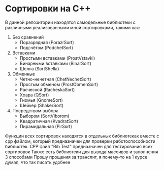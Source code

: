 # Сортировки на C++
В данной репозитории находятся самодельные библиотеки с различными реализованными мной сортировками, такими как:
1. Без сравнений
    - Поразрядная (PorazrSort)
    - Подсчётом (PodchetSort)
2. Вставками
    - Простыми вставками (ProstVstavki)
    - Бинарными вставками (BinarSort)
    - Шелла (SortShella)
3. Обменные
    - Четно-нечетная (ChetNechetSort)
    - Простым обменом (ProstObmenSort)
    - Расческой (RacheskaSort)
    - Хоара (QSort)
    - Гномья (GnomeSort)
    - Шейкер (ShakerSort)
4. Посредством выбора
    - Выбором (SortViborom)
    - Квадратичная (KvadratSort)
    - Пирамидальная (PirSort)

Функции всех сортировок находятся в отдельных библиотеках вместе с cpp файлом, который предназначен для проверки работоспособности библиотек.
CPP файл "Bib Test" предназначен для тестирования всех сортировок
Также есть библиотеки для вывода массивов и заполнения 3 способами
Прошу прощения за транслит, я почему-то на 1 курсе думал, что так писать удобнее
